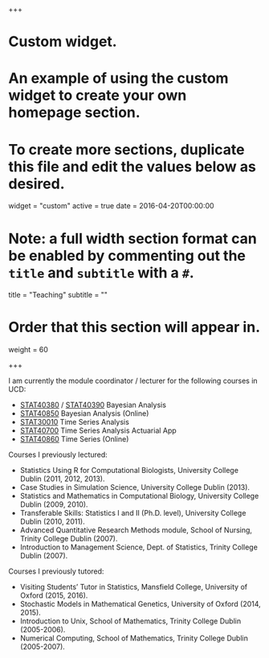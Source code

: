 +++
# Custom widget.
# An example of using the custom widget to create your own homepage section.
# To create more sections, duplicate this file and edit the values below as desired.
widget = "custom"
active = true
date = 2016-04-20T00:00:00

# Note: a full width section format can be enabled by commenting out the `title` and `subtitle` with a `#`.
title = "Teaching"
subtitle = ""

# Order that this section will appear in.
weight = 60

+++

I am currently the module coordinator / lecturer for the following courses in UCD:

- <a href="https://sisweb.ucd.ie/usis/!W_HU_MENU.P_PUBLISH?p_tag=MODULE&MODULE=STAT40380" target="_blank">STAT40380</a> / 
<a href="https://sisweb.ucd.ie/usis/!W_HU_MENU.P_PUBLISH?p_tag=MODULE&MODULE=STAT40390" target="_blank">STAT40390</a> Bayesian Analysis
- <a href="https://sisweb.ucd.ie/usis/!W_HU_MENU.P_PUBLISH?p_tag=MODULE&MODULE=STAT40850" target="_blank">STAT40850</a> Bayesian Analysis (Online)
- <a href="https://sisweb.ucd.ie/usis/!W_HU_MENU.P_PUBLISH?p_tag=MODULE&MODULE=STAT30010" target="_blank">STAT30010</a> Time Series Analysis
- <a href="https://sisweb.ucd.ie/usis/!W_HU_MENU.P_PUBLISH?p_tag=MODULE&MODULE=STAT40700" target="_blank">STAT40700</a> Time Series Analysis Actuarial App
- <a href="https://sisweb.ucd.ie/usis/!W_HU_MENU.P_PUBLISH?p_tag=MODULE&MODULE=STAT40860" target="_blank">STAT40860</a> Time Series (Online)

Courses I previously lectured:

- Statistics Using R for Computational Biologists, University College Dublin (2011, 2012, 2013).
- Case Studies in Simulation Science, University College Dublin (2013).
- Statistics and Mathematics in Computational Biology, University College Dublin (2009, 2010).
- Transferable Skills: Statistics I and II (Ph.D. level), University College Dublin (2010, 2011).
- Advanced Quantitative Research Methods module, School of Nursing, Trinity College Dublin (2007).
- Introduction to Management Science, Dept. of Statistics, Trinity College Dublin (2007).

Courses I previously tutored:

- Visiting Students’ Tutor in Statistics, Mansfield College, University of Oxford (2015, 2016).
- Stochastic Models in Mathematical Genetics, University of Oxford (2014, 2015).
- Introduction to Unix, School of Mathematics, Trinity College Dublin (2005-2006).
- Numerical Computing, School of Mathematics, Trinity College Dublin (2005-2007).
